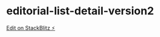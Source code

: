 # editorial-list-detail-version2

[Edit on StackBlitz ⚡️](https://stackblitz.com/edit/editorial-list-detail-version2)